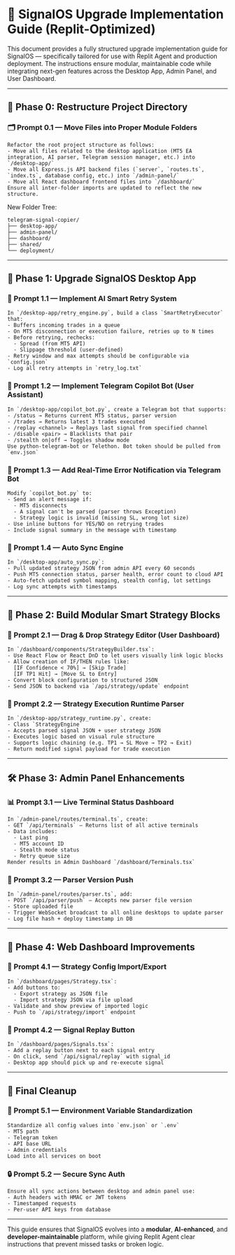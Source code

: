 # 📘 SignalOS Upgrade Implementation Guide (Replit-Optimized)

This document provides a fully structured upgrade implementation guide for SignalOS — specifically tailored for use with Replit Agent and production deployment. The instructions ensure modular, maintainable code while integrating next-gen features across the Desktop App, Admin Panel, and User Dashboard.

---

## 📁 Phase 0: Restructure Project Directory

### 🗂️ Prompt 0.1 — Move Files into Proper Module Folders

```prompt
Refactor the root project structure as follows:
- Move all files related to the desktop application (MT5 EA integration, AI parser, Telegram session manager, etc.) into `/desktop-app/`
- Move all Express.js API backend files (`server`, `routes.ts`, `index.ts`, database config, etc.) into `/admin-panel/`
- Move all React dashboard frontend files into `/dashboard/`
Ensure all inter-folder imports are updated to reflect the new structure.
```

New Folder Tree:

```
telegram-signal-copier/
├── desktop-app/
├── admin-panel/
├── dashboard/
├── shared/
└── deployment/
```

---

## 🧠 Phase 1: Upgrade SignalOS Desktop App

### 🔁 Prompt 1.1 — Implement AI Smart Retry System

```prompt
In `/desktop-app/retry_engine.py`, build a class `SmartRetryExecutor` that:
- Buffers incoming trades in a queue
- On MT5 disconnection or execution failure, retries up to N times
- Before retrying, rechecks:
  - Spread (from MT5 API)
  - Slippage threshold (user-defined)
- Retry window and max attempts should be configurable via `config.json`
- Log all retry attempts in `retry_log.txt`
```

### 📲 Prompt 1.2 — Implement Telegram Copilot Bot (User Assistant)

```prompt
In `/desktop-app/copilot_bot.py`, create a Telegram bot that supports:
- /status → Returns current MT5 status, parser version
- /trades → Returns latest 3 trades executed
- /replay <channel> → Replays last signal from specified channel
- /disable <pair> → Blacklists that pair
- /stealth on|off → Toggles shadow mode
Use python-telegram-bot or Telethon. Bot token should be pulled from `env.json`
```

### 🧪 Prompt 1.3 — Add Real-Time Error Notification via Telegram Bot

```prompt
Modify `copilot_bot.py` to:
- Send an alert message if:
  - MT5 disconnects
  - A signal can't be parsed (parser throws Exception)
  - Strategy logic is invalid (missing SL, wrong lot size)
- Use inline buttons for YES/NO on retrying trades
- Include signal summary in the message with timestamp
```

### 🧠 Prompt 1.4 — Auto Sync Engine

```prompt
In `/desktop-app/auto_sync.py`:
- Pull updated strategy JSON from admin API every 60 seconds
- Push MT5 connection status, parser health, error count to cloud API
- Auto-fetch updated symbol mapping, stealth config, lot settings
- Log sync attempts with timestamps
```

---

## 🧩 Phase 2: Build Modular Smart Strategy Blocks

### 🎯 Prompt 2.1 — Drag & Drop Strategy Editor (User Dashboard)

```prompt
In `/dashboard/components/StrategyBuilder.tsx`:
- Use React Flow or React DnD to let users visually link logic blocks
- Allow creation of IF/THEN rules like:
  [IF Confidence < 70%] → [Skip Trade]
  [IF TP1 Hit] → [Move SL to Entry]
- Convert block configuration to structured JSON
- Send JSON to backend via `/api/strategy/update` endpoint
```

### 🔄 Prompt 2.2 — Strategy Execution Runtime Parser

```prompt
In `/desktop-app/strategy_runtime.py`, create:
- Class `StrategyEngine`
- Accepts parsed signal JSON + user strategy JSON
- Executes logic based on visual rule structure
- Supports logic chaining (e.g. TP1 → SL Move → TP2 → Exit)
- Return modified signal payload for trade execution
```

---

## 🛠 Phase 3: Admin Panel Enhancements

### 📊 Prompt 3.1 — Live Terminal Status Dashboard

```prompt
In `/admin-panel/routes/terminal.ts`, create:
- GET `/api/terminals` — Returns list of all active terminals
- Data includes:
  - Last ping
  - MT5 account ID
  - Stealth mode status
  - Retry queue size
Render results in Admin Dashboard `/dashboard/Terminals.tsx`
```

### 🧠 Prompt 3.2 — Parser Version Push

```prompt
In `/admin-panel/routes/parser.ts`, add:
- POST `/api/parser/push` — Accepts new parser file version
- Store uploaded file
- Trigger WebSocket broadcast to all online desktops to update parser
- Log file hash + deploy timestamp in DB
```

---

## 🔐 Phase 4: Web Dashboard Improvements

### 🧩 Prompt 4.1 — Strategy Config Import/Export

```prompt
In `/dashboard/pages/Strategy.tsx`:
- Add buttons to:
  - Export strategy as JSON file
  - Import strategy JSON via file upload
- Validate and show preview of imported logic
- Push to `/api/strategy/import` endpoint
```

### 🧪 Prompt 4.2 — Signal Replay Button

```prompt
In `/dashboard/pages/Signals.tsx`:
- Add a replay button next to each signal entry
- On click, send `/api/signal/replay` with signal_id
- Desktop app should pick up and re-execute signal
```

---

## 🏁 Final Cleanup

### 🧹 Prompt 5.1 — Environment Variable Standardization

```prompt
Standardize all config values into `env.json` or `.env`
- MT5 path
- Telegram token
- API base URL
- Admin credentials
Load into all services on boot
```

### 🔒 Prompt 5.2 — Secure Sync Auth

```prompt
Ensure all sync actions between desktop and admin panel use:
- Auth headers with HMAC or JWT tokens
- Timestamped requests
- Per-user API keys from database
```

---

This guide ensures that SignalOS evolves into a **modular**, **AI-enhanced**, and **developer-maintainable** platform, while giving Replit Agent clear instructions that prevent missed tasks or broken logic.

